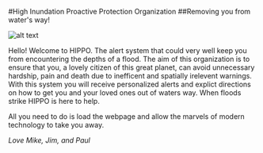 #High Inundation Proactive Protection Organization
##Removing you from water's way!

![alt text][logo]

[logo]: https://github.com/mikecp11/mikecp11.github.io/blob/master/images/logo.png "HIPPO Logo"

Hello! Welcome to HIPPO. The alert system that could very well keep you from encountering the depths of a flood. 
The aim of this organization is to ensure that you, a lovely citizen of this great planet, can avoid unnecessary hardship, pain 
and death due to inefficent and spatially irelevent warnings. 
With this system you will receive personalized alerts and explict directions on how to get you and your loved ones out of waters way. 
When floods strike HIPPO is here to help. 

All you need to do is load the webpage and allow the marvels of modern technology to take you away.

*Love Mike, Jim, and Paul*
